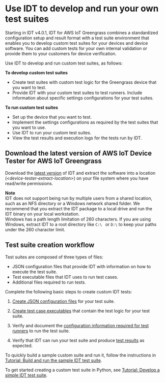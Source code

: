 # Use IDT to develop and run your own test suites<a name="idt-custom-tests"></a>

<a name="idt-byotc"></a>Starting in IDT v4\.0\.1, IDT for AWS IoT Greengrass combines a standardized configuration setup and result format with a test suite environment that enables you to develop custom test suites for your devices and device software\. You can add custom tests for your own internal validation or provide them to your customers for device verification\.

Use IDT to develop and run custom test suites, as follows:

**To develop custom test suites**  
+ Create test suites with custom test logic for the Greengrass device that you want to test\.
+ Provide IDT with your custom test suites to test runners\. Include information about specific settings configurations for your test suites\.

**To run custom test suites**  
+ Set up the device that you want to test\.
+ Implement the settings configurations as required by the test suites that you want to use\.
+ Use IDT to run your custom test suites\.
+ View the test results and execution logs for the tests run by IDT\.

## Download the latest version of AWS IoT Device Tester for AWS IoT Greengrass<a name="install-dev-tst-gg"></a>

Download the [latest version](dev-test-versions.md) of IDT and extract the software into a location \(*<device\-tester\-extract\-location>*\) on your file system where you have read/write permissions\. 

**Note**  
<a name="unzip-package-to-local-drive"></a>IDT does not support being run by multiple users from a shared location, such as an NFS directory or a Windows network shared folder\. We recommend that you extract the IDT package to a local drive and run the IDT binary on your local workstation\.  
Windows has a path length limitation of 260 characters\. If you are using Windows, extract IDT to a root directory like `C:\ ` or `D:\` to keep your paths under the 260 character limit\.

## Test suite creation workflow<a name="custom-test-workflow"></a>

Test suites are composed of three types of files:
+ JSON configuration files that provide IDT with information on how to execute the test suite\.
+ Test executable files that IDT uses to run test cases\.
+ Additional files required to run tests\.

Complete the following basic steps to create custom IDT tests:

1. [Create JSON configuration files](idt-json-config.md) for your test suite\.

1. [Create test case executables](create-test-executables.md) that contain the test logic for your test suite\. 

1. Verify and document the [configuration information required for test runners](set-custom-idt-config.md) to run the test suite\.

1. Verify that IDT can run your test suite and produce [test results](run-debug-custom-tests.md) as expected\.

To quickly build a sample custom suite and run it, follow the instructions in [Tutorial: Build and run the sample IDT test suite](build-sample-suite.md)\. 

To get started creating a custom test suite in Python, see [Tutorial: Develop a simple IDT test suite](create-custom-tests.md)\.